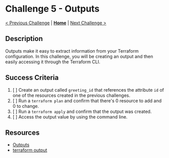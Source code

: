 # Challenge 5 - Outputs

[< Previous Challenge](./challenge4.md) | **[Home](./introduction.md)** | [Next Challenge >](./challenge6.md)

## Description

Outputs make it easy to extract information from your Terraform configuration. In this challenge, you will be creating an output and then easily accessing it through the Terraform CLI.

## Success Criteria

1. [ ] Create an output called `greeting_id` that references the attribute `id` of one of the resources created in the previous challenges.
2. [ ] Run a `terraform plan` and confirm that there's 0 resource to add and 0 to change.
3. [ ] Run a `terraform apply` and confirm that the output was created.
4. [ ] Access the output value by using the command line.

## Resources

- [Outputs](https://developer.hashicorp.com/terraform/language/values/outputs)
- [terraform output](https://developer.hashicorp.com/terraform/cli/commands/output)
